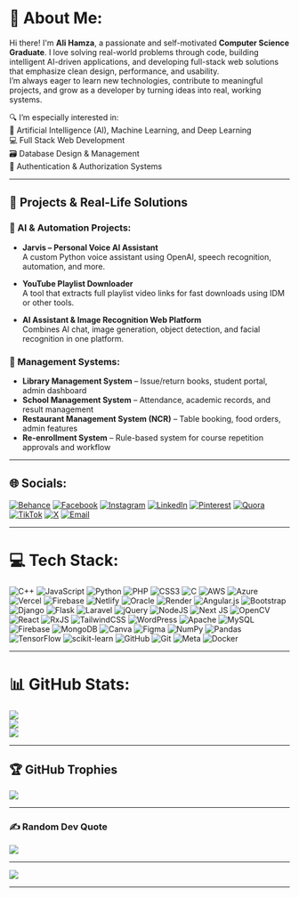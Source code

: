 # 💫 About Me:
Hi there! I'm **Ali Hamza**, a passionate and self-motivated **Computer Science Graduate**. I love solving real-world problems through code, building intelligent AI-driven applications, and developing full-stack web solutions that emphasize clean design, performance, and usability.  
I’m always eager to learn new technologies, contribute to meaningful projects, and grow as a developer by turning ideas into real, working systems.

🔍 I’m especially interested in:  
🧠 Artificial Intelligence (AI), Machine Learning, and Deep Learning  
💻 Full Stack Web Development  
🗃️ Database Design & Management  
🔐 Authentication & Authorization Systems  

---

## 🚀 Projects & Real-Life Solutions

### 🤖 AI & Automation Projects:
- **Jarvis – Personal Voice AI Assistant**  
  A custom Python voice assistant using OpenAI, speech recognition, automation, and more.
  
- **YouTube Playlist Downloader**  
  A tool that extracts full playlist video links for fast downloads using IDM or other tools.

- **AI Assistant & Image Recognition Web Platform**  
  Combines AI chat, image generation, object detection, and facial recognition in one platform.

### 🧪 Management Systems:
- **Library Management System** – Issue/return books, student portal, admin dashboard  
- **School Management System** – Attendance, academic records, and result management  
- **Restaurant Management System (NCR)** – Table booking, food orders, admin features  
- **Re-enrollment System** – Rule-based system for course repetition approvals and workflow  

---

## 🌐 Socials:
[![Behance](https://img.shields.io/badge/Behance-1769ff?logo=behance&logoColor=white)](https://behance.net/Ali%20Hamza) 
[![Facebook](https://img.shields.io/badge/Facebook-%231877F2.svg?logo=Facebook&logoColor=white)](https://facebook.com/hamzach06) 
[![Instagram](https://img.shields.io/badge/Instagram-%23E4405F.svg?logo=Instagram&logoColor=white)](https://instagram.com/hamzach_06) 
[![LinkedIn](https://img.shields.io/badge/LinkedIn-%230077B5.svg?logo=linkedin&logoColor=white)](https://linkedin.com/in/dev-ali-hamza) 
[![Pinterest](https://img.shields.io/badge/Pinterest-%23E60023.svg?logo=Pinterest&logoColor=white)](https://pinterest.com/hamzach06) 
[![Quora](https://img.shields.io/badge/Quora-%23B92B27.svg?logo=Quora&logoColor=white)](https://www.quora.com/profile/Hamza-Chs-Space-1) 
[![TikTok](https://img.shields.io/badge/TikTok-%23000000.svg?logo=TikTok&logoColor=white)](https://tiktok.com/@hamzach_06) 
[![X](https://img.shields.io/badge/X-black.svg?logo=X&logoColor=white)](https://x.com/hamzach_06) 
[![Email](https://img.shields.io/badge/Email-D14836?logo=gmail&logoColor=white)](mailto:2021ag9410@gmail.com)

---

# 💻 Tech Stack:
![C++](https://img.shields.io/badge/c++-%2300599C.svg?style=for-the-badge&logo=c%2B%2B&logoColor=white) ![JavaScript](https://img.shields.io/badge/javascript-%23323330.svg?style=for-the-badge&logo=javascript&logoColor=%23F7DF1E) ![Python](https://img.shields.io/badge/python-3670A0?style=for-the-badge&logo=python&logoColor=ffdd54) ![PHP](https://img.shields.io/badge/php-%23777BB4.svg?style=for-the-badge&logo=php&logoColor=white) ![CSS3](https://img.shields.io/badge/css3-%231572B6.svg?style=for-the-badge&logo=css3&logoColor=white) ![C](https://img.shields.io/badge/c-%2300599C.svg?style=for-the-badge&logo=c&logoColor=white) ![AWS](https://img.shields.io/badge/AWS-%23FF9900.svg?style=for-the-badge&logo=amazon-aws&logoColor=white) ![Azure](https://img.shields.io/badge/azure-%230072C6.svg?style=for-the-badge&logo=microsoftazure&logoColor=white) ![Vercel](https://img.shields.io/badge/vercel-%23000000.svg?style=for-the-badge&logo=vercel&logoColor=white) ![Firebase](https://img.shields.io/badge/firebase-%23039BE5.svg?style=for-the-badge&logo=firebase) ![Netlify](https://img.shields.io/badge/netlify-%23000000.svg?style=for-the-badge&logo=netlify&logoColor=#00C7B7) ![Oracle](https://img.shields.io/badge/Oracle-F80000?style=for-the-badge&logo=oracle&logoColor=white) ![Render](https://img.shields.io/badge/Render-%46E3B7.svg?style=for-the-badge&logo=render&logoColor=white) ![Angular.js](https://img.shields.io/badge/angular.js-%23E23237.svg?style=for-the-badge&logo=angularjs&logoColor=white) ![Bootstrap](https://img.shields.io/badge/bootstrap-%238511FA.svg?style=for-the-badge&logo=bootstrap&logoColor=white) ![Django](https://img.shields.io/badge/django-%23092E20.svg?style=for-the-badge&logo=django&logoColor=white) ![Flask](https://img.shields.io/badge/flask-%23000.svg?style=for-the-badge&logo=flask&logoColor=white) ![Laravel](https://img.shields.io/badge/laravel-%23FF2D20.svg?style=for-the-badge&logo=laravel&logoColor=white) ![jQuery](https://img.shields.io/badge/jquery-%230769AD.svg?style=for-the-badge&logo=jquery&logoColor=white) ![NodeJS](https://img.shields.io/badge/node.js-6DA55F?style=for-the-badge&logo=node.js&logoColor=white) ![Next JS](https://img.shields.io/badge/Next-black?style=for-the-badge&logo=next.js&logoColor=white) ![OpenCV](https://img.shields.io/badge/opencv-%23white.svg?style=for-the-badge&logo=opencv&logoColor=white) ![React](https://img.shields.io/badge/react-%2320232a.svg?style=for-the-badge&logo=react&logoColor=%2361DAFB) ![RxJS](https://img.shields.io/badge/rxjs-%23B7178C.svg?style=for-the-badge&logo=reactivex&logoColor=white) ![TailwindCSS](https://img.shields.io/badge/tailwindcss-%2338B2AC.svg?style=for-the-badge&logo=tailwind-css&logoColor=white) ![WordPress](https://img.shields.io/badge/WordPress-%23117AC9.svg?style=for-the-badge&logo=WordPress&logoColor=white) ![Apache](https://img.shields.io/badge/apache-%23D42029.svg?style=for-the-badge&logo=apache&logoColor=white) ![MySQL](https://img.shields.io/badge/mysql-4479A1.svg?style=for-the-badge&logo=mysql&logoColor=white) ![Firebase](https://img.shields.io/badge/firebase-a08021?style=for-the-badge&logo=firebase&logoColor=ffcd34) ![MongoDB](https://img.shields.io/badge/MongoDB-%234ea94b.svg?style=for-the-badge&logo=mongodb&logoColor=white) ![Canva](https://img.shields.io/badge/Canva-%2300C4CC.svg?style=for-the-badge&logo=Canva&logoColor=white) ![Figma](https://img.shields.io/badge/figma-%23F24E1E.svg?style=for-the-badge&logo=figma&logoColor=white) ![NumPy](https://img.shields.io/badge/numpy-%23013243.svg?style=for-the-badge&logo=numpy&logoColor=white) ![Pandas](https://img.shields.io/badge/pandas-%23150458.svg?style=for-the-badge&logo=pandas&logoColor=white) ![TensorFlow](https://img.shields.io/badge/TensorFlow-%23FF6F00.svg?style=for-the-badge&logo=TensorFlow&logoColor=white) ![scikit-learn](https://img.shields.io/badge/scikit--learn-%23F7931E.svg?style=for-the-badge&logo=scikit-learn&logoColor=white) ![GitHub](https://img.shields.io/badge/github-%23121011.svg?style=for-the-badge&logo=github&logoColor=white) ![Git](https://img.shields.io/badge/git-%23F05033.svg?style=for-the-badge&logo=git&logoColor=white) ![Meta](https://img.shields.io/badge/Meta-%230467DF.svg?style=for-the-badge&logo=Meta&logoColor=white) ![Docker](https://img.shields.io/badge/docker-%230db7ed.svg?style=for-the-badge&logo=docker&logoColor=white)

---

# 📊 GitHub Stats:
![](https://github-readme-stats.vercel.app/api?username=hamzach9410&theme=dark&hide_border=false&t=1)<br/>
![](https://nirzak-streak-stats.vercel.app/?user=hamzach9410&theme=dark&hide_border=false&t=1)<br/>
![](https://github-readme-stats.vercel.app/api/top-langs/?username=hamzach9410&theme=dark&hide_border=false&layout=compact&t=1)

---

## 🏆 GitHub Trophies
![](https://github-profile-trophy.vercel.app/?username=hamzach9410&theme=radical&no-frame=true&no-bg=true&margin-w=4)

---

### ✍️ Random Dev Quote
![](https://quotes-github-readme.vercel.app/api?type=horizontal&theme=light)

---

[![](https://visitcount.itsvg.in/api?id=hamzach9410&icon=0&color=0)](https://visitcount.itsvg.in)

---

<!-- Proudly created with GPRM ( https://gprm.itsvg.in ) -->
